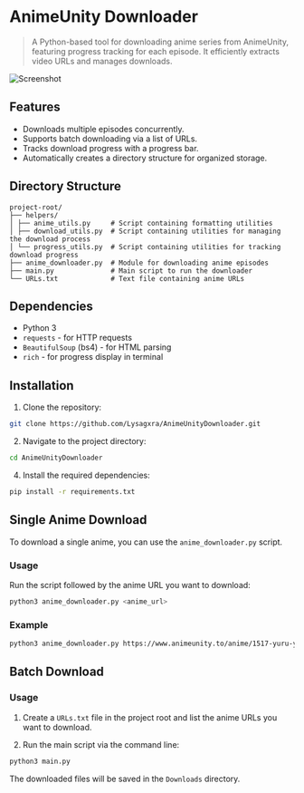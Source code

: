 # AnimeUnity Downloader

> A Python-based tool for downloading anime series from AnimeUnity, featuring progress tracking for each episode. It efficiently extracts video URLs and manages downloads.

![Screenshot](https://github.com/Lysagxra/AnimeUnityDownloader/blob/660079e23bc16e8b1996b463e213aecbb1a56294/misc/Screenshot.png)

## Features

- Downloads multiple episodes concurrently.
- Supports batch downloading via a list of URLs.
- Tracks download progress with a progress bar.
- Automatically creates a directory structure for organized storage.

## Directory Structure

```
project-root/
├── helpers/
│ ├── anime_utils.py     # Script containing formatting utilities
│ ├── download_utils.py  # Script containing utilities for managing the download process
│ └── progress_utils.py  # Script containing utilities for tracking download progress
├── anime_downloader.py  # Module for downloading anime episodes
├── main.py              # Main script to run the downloader
└── URLs.txt             # Text file containing anime URLs
```

## Dependencies

- Python 3
- `requests` - for HTTP requests
- `BeautifulSoup` (bs4) - for HTML parsing
- `rich` - for progress display in terminal

## Installation

1. Clone the repository:

```bash
git clone https://github.com/Lysagxra/AnimeUnityDownloader.git
```

2. Navigate to the project directory:

```bash
cd AnimeUnityDownloader
```

4. Install the required dependencies:

```bash
pip install -r requirements.txt
```

## Single Anime Download

To download a single anime, you can use the `anime_downloader.py` script.

### Usage

Run the script followed by the anime URL you want to download:

```bash
python3 anime_downloader.py <anime_url>
```

### Example

```bash
python3 anime_downloader.py https://www.animeunity.to/anime/1517-yuru-yuri
```

## Batch Download

### Usage

1. Create a `URLs.txt` file in the project root and list the anime URLs you want to download.

2. Run the main script via the command line:

```bash
python3 main.py
```

The downloaded files will be saved in the `Downloads` directory.
